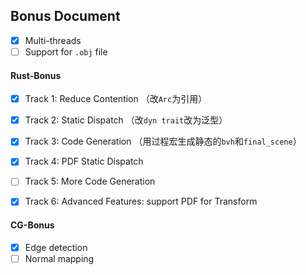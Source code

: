## Bonus Document

- [x] Multi-threads
- [ ] Support for `.obj` file

#### Rust-Bonus

- [x] Track 1: Reduce Contention （改`Arc`为引用）
- [x] Track 2: Static Dispatch （改`dyn trait`改为泛型）

- [x] Track 3: Code Generation （用过程宏生成静态的`bvh`和`final_scene`）

- [x] Track 4: PDF Static Dispatch

- [ ] Track 5: More Code Generation

- [x] Track 6: Advanced Features: support PDF for Transform

#### CG-Bonus

- [x] Edge detection
- [ ] Normal mapping